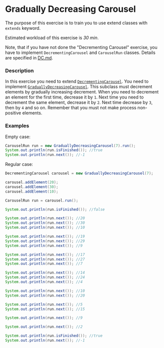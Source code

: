 # Gradually Decreasing Carousel

The purpose of this exercise is to train you to use extend classes with `extends` keyword.

Estimated workload of this exercise is _30 min_.

Note, that if you have not done the "Decrementing Carousel" exercise,
you have to implement `DecrementingCarousel` and `CarouselRun` classes.
Details are specified in [DC.md](https://github.com/pp8a/Java_Basics_ENG/tree/main/Classes/decrementing-carousel).

### Description

In this exercise you need to extend [`DecrementingCarousel`](https://github.com/pp8a/Java_Basics_ENG/tree/main/Classes/decrementing-carousel).
You need to implement [`GraduallyDecreasingCarousel`](src/main/java/com/epam/rd/autotasks/GraduallyDecreasingCarousel.java).
This subclass must decrement elements by gradually increasing decrement.
When you need to decrement an element for the first time, decrease it by `1`.
Next time you need to decrement the same element, decrease it by `2`.
Next time decrease by `3`, then by `4` and so on. 
Remember that you must not make process non-positive elements.


### Examples

Empty case:
```java
CarouselRun run = new GraduallyDecreasingCarousel(7).run();
System.out.println(run.isFinished()); //true
System.out.println(run.next()); //-1
```

Regular case:
```java
DecrementingCarousel carousel = new GraduallyDecreasingCarousel(7);

carousel.addElement(20);
carousel.addElement(30);
carousel.addElement(10);

CarouselRun run = carousel.run();

System.out.println(run.isFinished()); //false

System.out.println(run.next()); //20
System.out.println(run.next()); //30
System.out.println(run.next()); //10

System.out.println(run.next()); //19
System.out.println(run.next()); //29
System.out.println(run.next()); //9

System.out.println(run.next()); //17
System.out.println(run.next()); //27
System.out.println(run.next()); //7

System.out.println(run.next()); //14
System.out.println(run.next()); //24
System.out.println(run.next()); //4

System.out.println(run.next()); //10
System.out.println(run.next()); //20

System.out.println(run.next()); //5
System.out.println(run.next()); //15

System.out.println(run.next()); //9

System.out.println(run.next()); //2

System.out.println(run.isFinished()); //true
System.out.println(run.next()); //-1
```
